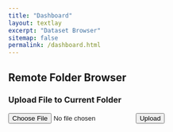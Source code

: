 ```yaml
---
title: "Dashboard"
layout: textlay
excerpt: "Dataset Browser"
sitemap: false
permalink: /dashboard.html
---
```


<h2>Remote Folder Browser</h2>
<p id="currentPath"></p>
<ul id="itemList"></ul>

<h3>Upload File to Current Folder</h3>
<input type="file" id="uploadFile">
<button onclick="uploadFile()">Upload</button>

<div id="result"></div>

<script>
let currentPath = "/remote/axis-data";

document.addEventListener("DOMContentLoaded", () => {
    loadPath(currentPath);
});

async function loadPath(path) {
    const res = await fetch('https://data-server-alternative.onrender.com/browse', {
        method: 'POST',
        headers: { 'Content-Type': 'application/json' },
        body: JSON.stringify({ path }),
        mode: 'cors',
        credentials: 'include'
    });

    const data = await res.json();
    const list = document.getElementById('itemList');
    const currentPathDisplay = document.getElementById('currentPath');

    list.innerHTML = '';
    currentPathDisplay.textContent = `Current Path: ${data.path}`;

    if (path !== "/remote/axis-data") {
        const backLi = document.createElement('li');
        backLi.innerHTML = `<a href="#" onclick="goUp()">⬅️ Back</a>`;
        list.appendChild(backLi);
    }

    if (data.status === 'success') {
        currentPath = data.path;
        data.items.forEach(item => {
            const li = document.createElement('li');
            if (item.type === 'folder') {
                li.innerHTML = `📁 <a href="#" onclick="loadPath('${currentPath}/${item.name}')">${item.name}</a>`;
            } else {
                li.innerHTML = `📄 ${item.name} <button onclick="downloadFile('${currentPath}/${item.name}')">Download</button>`;
            }
            list.appendChild(li);
        });
    } else {
        alert("Failed to load directory: " + data.error);
    }
}

function goUp() {
    const parts = currentPath.split('/');
    if (parts.length > 1) {
        parts.pop();
        currentPath = parts.join('/');
        loadPath(currentPath);
    }
}

async function downloadFile(filepath) {
    const encodedPath = encodeURIComponent(filepath);
    window.location.href = `https://data-server-alternative.onrender.com/download?path=${encodedPath}`;
}

async function uploadFile() {
    const fileInput = document.getElementById('uploadFile');
    const file = fileInput.files[0];
    if (!file) {
        alert("Please select a file to upload.");
        return;
    }

    const formData = new FormData();
    formData.append('file', file);
    formData.append('path', currentPath);

    const res = await fetch('https://data-server-alternative.onrender.com/upload', {
        method: 'POST',
        body: formData,
        mode: 'cors',
        credentials: 'include'
    });

    const data = await res.json();
    if (data.status === 'success') {
        alert("Upload successful!");
        loadPath(currentPath);
    } else {
        alert("Upload failed: " + data.error);
    }
}
</script>
